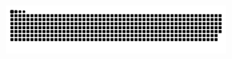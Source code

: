 <picture>
  <source media="(prefers-color-scheme: dark)" srcset="https://raw.githubusercontent.com/pppppva/pppppva/output/github-contribution-grid-snake-dark.svg">
  <source media="(prefers-color-scheme: light)" srcset="https://raw.githubusercontent.com/pppppva/pppppva/output/github-contribution-grid-snake.svg">
  <img alt="github contribution grid snake animation" src="https://raw.githubusercontent.com/pppppva/pppppva/output/github-contribution-grid-snake.svg">
</picture>
